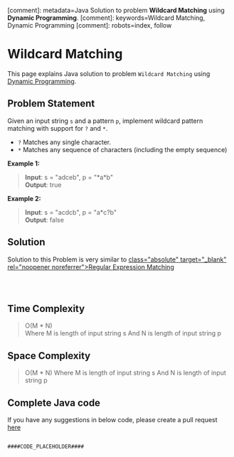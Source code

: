 [comment]: metadata=Java Solution to problem <strong>Wildcard Matching</strong> using <strong>Dynamic Programming</strong>.
[comment]: keywords=Wildcard Matching, Dynamic Programming
[comment]: robots=index, follow






<h1>Wildcard Matching</h1>
<p>
This page explains Java solution to problem <code class="inline">Wildcard Matching</code> using <a href="####BASEURL####what-is-dynamic-programming" class="absolute" target="_blank" rel="noopener noreferrer">Dynamic Programming</a>.
</p>





<h2 class="heading">Problem Statement</h2>
<p>
Given an input string <code class="inline">s</code> and a pattern <code class="inline">p</code>, implement wildcard pattern matching with support for <code class="inline">?</code> and <code class="inline">*</code>.
</p>
<ul>
<li><code class="inline">?</code> Matches any single character.</li>
<li><code class="inline">*</code> Matches any sequence of characters (including the empty sequence)</li>
</ul>




<b>Example 1:</b>
<blockquote>
<p>
<b>Input</b>: s = "adceb", p = "*a*b"<br/>
<b>Output</b>: true<br/>
</p>
</blockquote>

<b>Example 2:</b>
<blockquote>
<p>
<b>Input</b>: s = "acdcb", p = "a*c?b"<br/>
<b>Output</b>: false<br/>
</p>
</blockquote>





<h2 class="heading">Solution</h2>
<p>
Solution to this Problem is very similar to <a href="####BASEURL####problems/hard/regular-expression-matching"> class="absolute" target="_blank" rel="noopener noreferrer">Regular Expression Matching</a>
</p>
<pre>
<code class="language-java">
</code>
</pre>





<h2 class="heading">Time Complexity</h2>
<blockquote>
<p>
O(M * N) <br />
Where M is length of input string s
And N is length of input string p
</p>
</blockquote>




<h2 class="heading">Space Complexity</h2>
<blockquote>
<p>
O(M * N)
Where M is length of input string s
And N is length of input string p
</p>
</blockquote>




<h2 class="heading">Complete Java code</h2>
If you have any suggestions in below code, please create a pull request <a href="####LINK_PLACEHOLDER####" target="_blank" rel="noopener noreferrer" class="absolute">here</a>
<pre>
<code class="language-java">
####CODE_PLACEHOLDER####
</code>
</pre>